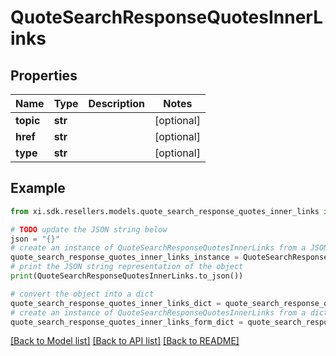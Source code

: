 # QuoteSearchResponseQuotesInnerLinks


## Properties

Name | Type | Description | Notes
------------ | ------------- | ------------- | -------------
**topic** | **str** |  | [optional] 
**href** | **str** |  | [optional] 
**type** | **str** |  | [optional] 

## Example

```python
from xi.sdk.resellers.models.quote_search_response_quotes_inner_links import QuoteSearchResponseQuotesInnerLinks

# TODO update the JSON string below
json = "{}"
# create an instance of QuoteSearchResponseQuotesInnerLinks from a JSON string
quote_search_response_quotes_inner_links_instance = QuoteSearchResponseQuotesInnerLinks.from_json(json)
# print the JSON string representation of the object
print(QuoteSearchResponseQuotesInnerLinks.to_json())

# convert the object into a dict
quote_search_response_quotes_inner_links_dict = quote_search_response_quotes_inner_links_instance.to_dict()
# create an instance of QuoteSearchResponseQuotesInnerLinks from a dict
quote_search_response_quotes_inner_links_form_dict = quote_search_response_quotes_inner_links.from_dict(quote_search_response_quotes_inner_links_dict)
```
[[Back to Model list]](../README.md#documentation-for-models) [[Back to API list]](../README.md#documentation-for-api-endpoints) [[Back to README]](../README.md)


